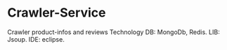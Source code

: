 # Crawler-Service
Crawler product-infos and reviews
Technology 
  DB: MongoDb, Redis.
  LIB: Jsoup.
  IDE: eclipse.
